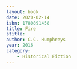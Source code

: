 ```yaml
---
layout: book
date: 2020-02-14
isbn: 1780891458
title: Fire
stitle: 
author: C.C. Humphreys
year: 2016
category:
    - Historical Fiction
---
```

